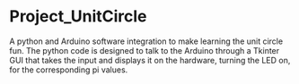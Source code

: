 # Project_UnitCircle
A python and Arduino software integration to make learning the unit circle fun. The python code is designed to talk to the Arduino through a Tkinter GUI that takes the input and displays it on the hardware, turning the LED on, for the corresponding pi values.
